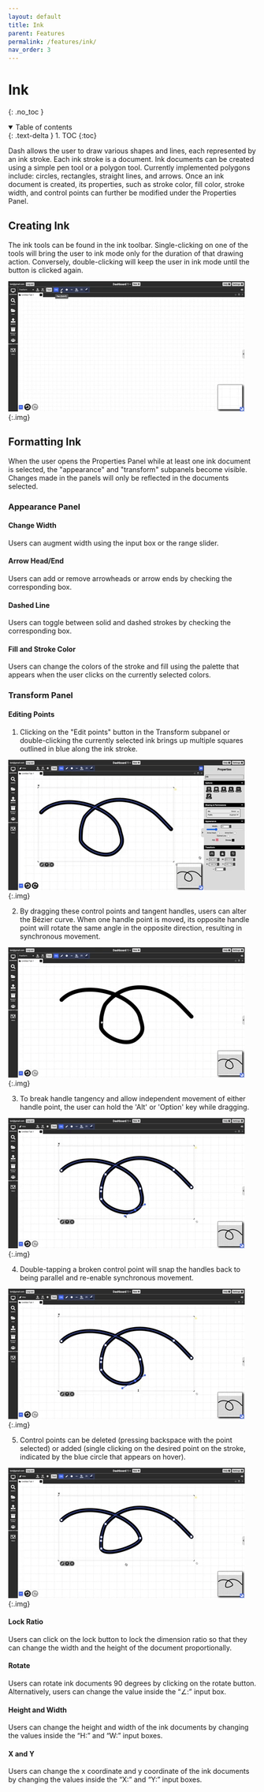 ```yaml
---
layout: default
title: Ink
parent: Features
permalink: /features/ink/
nav_order: 3
---
```


# Ink
{: .no_toc }

<details open markdown="block">
  <summary>
    Table of contents
  </summary>
  {: .text-delta }
1. TOC
{:toc}
</details>

Dash allows the user to draw various shapes and lines, each represented by an ink stroke. Each ink stroke is a document. Ink documents can be created using a simple pen tool or a polygon tool. Currently implemented polygons include: circles, rectangles, straight lines, and arrows. Once an ink document is created, its properties, such as stroke color, fill color, stroke width, and control points can further be modified under the Properties Panel.

## Creating Ink 

The ink tools can be found in the ink toolbar. Single-clicking on one of the tools will bring the user to ink mode only for the duration of that drawing action. Conversely, double-clicking will keep the user in ink mode until the button is clicked again.

![](../../assets/gifs/features/inkdraw.gif){:.img}

## Formatting Ink

When the user opens the Properties Panel while at least one ink document is selected, the "appearance" and "transform" subpanels become visible. Changes made in the panels will only be reflected in the documents selected.

### Appearance Panel

#### Change Width
Users can augment width using the input box or the range slider.
#### Arrow Head/End 
Users can add or remove arrowheads or arrow ends by checking the corresponding box.
#### Dashed Line 
Users can toggle between solid and dashed strokes by checking the corresponding box.
#### Fill and Stroke Color
Users can change the colors of the stroke and fill using the palette that appears when the user clicks on the currently selected colors.

### Transform Panel

#### Editing Points
1. Clicking on the "Edit points" button in the Transform subpanel or double-clicking the currently selected ink brings up multiple squares outlined in blue along the ink stroke. 

![](../../assets/gifs/features/inkedit0.gif){:.img}

2. By dragging these control points and tangent handles, users can alter the Bézier curve. When one handle point is moved, its opposite handle point will rotate the same angle in the opposite direction, resulting in synchronous movement. 

![](../../assets/gifs/features/inkedit1.gif){:.img}

3. To break handle tangency and allow independent movement of either handle point, the user can hold the 'Alt' or 'Option' key while dragging. 

![](../../assets/gifs/features/inkedit2.gif){:.img}

4. Double-tapping a broken control point will snap the handles back to being parallel and re-enable synchronous movement.

![](../../assets/gifs/features/inkedit3.gif){:.img}

5. Control points can be deleted (pressing backspace with the point selected) or added (single clicking on the desired point on the stroke, indicated by the blue circle that appears on hover).

![](../../assets/gifs/features/inkedit4.gif){:.img}

#### Lock Ratio
Users can click on the lock button to lock the dimension ratio so that they can change the width and the height of the document proportionally.
#### Rotate
Users can rotate ink documents 90 degrees by clicking on the rotate button. Alternatively, users can change the value inside the “∠:” input box.
#### Height and Width
Users can change the height and width of the ink documents by changing the values inside the  “H:” and “W:” input boxes.
#### X and Y
Users can change the x coordinate and y coordinate of the ink documents by changing the values inside the “X:” and “Y:” input boxes.